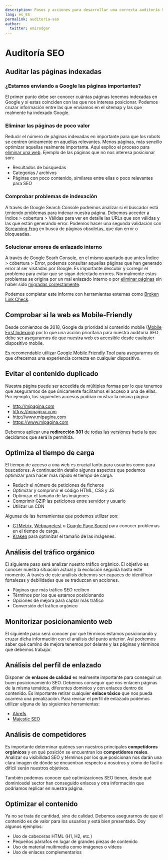 ```yaml
---
description: Pasos y acciones para desarrollar una correcta auditoría SEO.
lang: es_ES
permalink: auditoria-seo
author:
  twitter: emirodgar
---
```


# Auditoría SEO

## Auditar las páginas indexadas

### ¿Estamos enviando a Google las páginas importantes?

El primer punto debe ser conocer cuántas páginas tenemos indexadas en Google y si estas coinciden con las que nos interesa posicionar. Podemos cruzar información entre las que enviamos en el sitemap y las que realmente ha indexado Google. 

### Eliminar las páginas de poco valor

Reducir el número de páginas indexadas en importante para que los robots se centren únicamente en aquellas relevantes. Menos páginas, más sencillo optimizar aquellas realmente importante. Aquí explico el proceso para [eliminar una web](https://chuletaseo.com/eliminar-pagina-indexada-google). Ejemplo de las páginas que no nos interesa posicionar son:

 - Resultados de búsquedas
 - Categorías / archivos
 - Páginas con poco contenido, similares entre ellas o poco relevantes para SEO
 
### Comprobar problemas de indexación

A través de Google Search Console podremos analizar si el buscador está teniendo problemas para indexar nuestra página. Debemos acceder a Índice > cobertura > Válidas para ver en detalle las URLs que son válidas y las que están generando error. Podemos hacer una segunda validación con [Screaming Frog](https://www.screamingfrog.co.uk/seo-spider/) en busca de páginas obsoletas, que dan error o bloqueadas.

### Solucionar errores de enlazado interno

A través de Google Searh Console, en el mismo apartado que antes Índice > cobertura > Error, podemos consultar aquellas páginas que han generado error al ser visitadas por Google. Es importante descubir y corregir el problema para evitar que se sigan detectado errores. Normalmente estos problemas se origina por un mal enlazado interno o por [eliminar páginas](https://chuletaseo.com/eliminar-pagina-indexada-google) sin haber sido [migradas correctamente](https://chuletaseo.com/migracion-seo).

Podemos completar este informe con herramientas externas como [Broken Link Check](http://www.brokenlinkcheck.com/).

## Comprobar si la web es Mobile-Friendly

Desde comienzos de 2018, Google da prioridad al contenido mobile ([Mobile First Indexing](https://webmasters.googleblog.com/2018/03/rolling-out-mobile-first-indexing.html)) por lo que una acción prioritaria para nuestra auditoría SEO debe ser asegurarnos de que nuestra web es accesible desde cualquier dispositivo mobile.

Es recomendable utilizar [Google Mobile Friendly Tool](https://search.google.com/test/mobile-friendly) para asegurarnos de que ofrecemos una experiencia correcta en cualquier dispositivo.
 
## Evitar el contenido duplicado
 
Nuestra página puede ser accedida de múltiples formas por lo que tenemos que asegurarnos de que únicamente facilitamos el acceso a una de ellas. Por ejemplo, los siguientes accesos podrían mostrar la misma página:
 
 - http://mipagina.com
 - https://mipagina.com
 - http://www.mipagina.com
 - https://www.mipagina.com
 
Debemos aplicar una **redirección 301** de todas las versiones hacia la que decidamos que será la permitida.

## Optimiza el tiempo de carga
 
El tiempo de acceso a una web es crucial tanto para usuarios como para buscadores. A continuación detallo algunos aspectos que podemos optimizar para hacer más rápido el tiempo de carga:
 
 - Reducir el número de peticiones de ficheros
 - Optimizar y comprimir el código HTML, CSS y JS
 - Optimizar el tamaño de las imágenes
 - Comprimir GZIP las peticiones entre servidor y usuario
 - Utilizar un CDN
 
Algunas de las herramientas que podemos utilizar son:
 
 - [GTMetrix](https://gtmetrix.com/), [Webpagetest](https://www.webpagetest.org/) o [Google Page Speed](https://developers.google.com/speed/pagespeed/insights/) para conocer problemas en el tiempo de carga.
 - [Kraken](https://kraken.io/) para optimizar el tamaño de las imágenes.
 
## Análisis del tráfico orgánico
 
El siguiente paso será analizar nuestro tráfico orgánico. El objetivo es conocer nuestra situación actual y la evolución seguida hasta este momento. A través de este análisis debemos ser capaces de identificar fortalezas y debilidades que se traduzcan en acciones.

 - Páginas que más tráfico SEO reciben
 - Términos por los que estamos posicionando
 - Opciones de mejora para captar más tráfico
 - Conversión del tráfico orgánico
 
## Monitorizar posicionamiento web
 
El siguiente paso será conocer por qué términos estamos posicionando y cruzar dicha información con el análisis del punto anterior. Así podremos saber qué camino de mejora tenemos por delante y las páginas y términos que debemos trabajar.

## Análisis del perfil de enlazado

Disponer de **enlaces de calidad** es realmente importante para conseguir un buen posicionamiento SEO. Debemos conseguir que nos enlacen páginas de la misma temática, diferentes dominios y con enlaces dentro de contenido. Es importante retirar cualquier **enlace tóxico** que nos pueda acarrera una penalización. Para revisar el perfil de enlazado podemos utilizar alguna de las siguientes herramientas:

 - [Ahrefs](https://ahrefs.com/)
 - [Majestic SEO](https://majestic.com/)
 
## Análisis de competidores

Es importante determinar quiénes son nuestros principales **competidores orgánicos** y en qué posición se encuentran los **competidores reales**. Analizar su visibilidad SEO y términos por los que posicionan nos darán una clara imagen de dónde se encuentran respecto a nosotros y cómo de fácil o difícil serán nuestros objetivos. 

También podemos conocer qué optimizaciones SEO tienen, desde qué dominiosdel sector  han conseguido enlaces y otra información que podríamos replicar en nuestra página.

## Optimizar el contenido

Ya no se trata de cantidad, sino de calidad. Debemos asegurarnos de que el contenido es de valor para los usuarios y está bien presentado. Doy algunos ejemplos:

 - Uso de cabeceras HTML (H1, H2, etc.)
 - Pequeños párrafos en lugar de grandes piezas de contenido
 - Uso de material multimedia como imágenes o vídeos
 - Uso de enlaces complementarios

